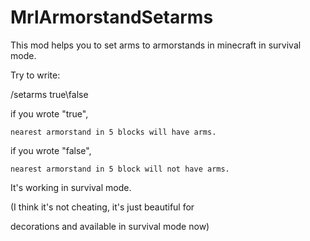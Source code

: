 # MrlArmorstandSetarms
This mod helps you to set arms to armorstands in minecraft in survival mode.

Try to write:

/setarms true\false

  if you wrote "true",
  
    nearest armorstand in 5 blocks will have arms.
    
  if you wrote "false",
  
    nearest armorstand in 5 block will not have arms.
    
It's working in survival mode.

(I think it's not cheating, it's just beautiful for

decorations and available in survival mode now)
